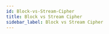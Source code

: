 ```yaml
---
id: Block-vs-Stream-Cipher
title: Block vs Stream Cipher
sidebar_label: Block vs Stream Cipher
---
```



##
